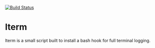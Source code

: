 [![Build Status](https://travis-ci.org/killswitch-GUI/lterm.svg?branch=master)](https://travis-ci.org/killswitch-GUI/lterm)
# lterm
lterm is a small script built to install a bash hook for full terminal logging.
